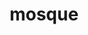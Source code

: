 ---
title: "mosque"
layout: work_page
img: "mosque.jpg"
thumbnailimg: "mosque-thumbnail.jpg"
medium: "woodstain, ink, and oil on wood panel"
dimensions: "24 x 48 inches"
year: 2025
available: true
grow: 2
---